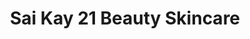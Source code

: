 ---
title: "Sai Kay 21 Beauty Skincare"
url: /flushing/sai-kay-21-beauty-skincare/
shop: hairdresser
---
